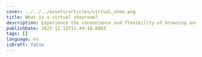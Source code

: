 ```yaml
---
cover: ../../../assets/articles/virtual_show.png
title: What is a virtual showroom?
description: Experience the convenience and flexibility of browsing and shopping in a virtual showroom.
publishDate: 2023-12-12T11:44:18.008Z
tags: []
language: es
isDraft: false
---
```

